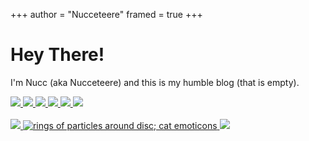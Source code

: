 +++
author = "Nucceteere"
framed = true
+++

# Hey There!

I'm Nucc (aka Nucceteere) and this is my humble blog (that is empty).

<div class="stickers">
  <div class="badges">
    <a href="https://needcoolershoes.com" alt="NeedCoolerShoes" target="_blank">
      <img id="button" src="img/needcoolershoes.gif" />
    </a>
    <a href="https://archlinux.org" alt="I use Arch btw" target="_blank">
      <img id="button" src="img/archlinux.gif" />
    </a>
    <a href="https://bitwarden.com" alt="Bitwarden" target="_blank">
      <img id="button" src="img/bitwarden.gif" />
    </a>
    <a href="https://firefox.com/" alt="Firefox" target="_blank">
      <img id="button" src="img/firefoxnow.gif" />
    </a>
    <a href="https://thunderbird.net/" alt="Thunderbird" target="_blank">
      <img id="button" src="img/thunderbird.gif" />
    </a>
    <a alt="Trans Rights!">
      <img id="button" src="img/trans_rights_now.png" />
    </a>
  </div>
</div>
<br>
<div class="stickers">
  <div class="badges">
    <a href="https://funtimes909.xyz/" alt="Funtimes909" target="_blank">
      <img src="https://funtimes909.xyz/assets/88x31/funtimes909.png" />
    </a>
    <a href="https://www.31a05b.net" target="_blank">
      <img src="https://www.31a05b.net/a/8831/31a05b.png" alt="rings of particles around disc; cat emoticons">
    </a>
    <a href="https://lina.sh/" alt="Lina" target="_blank">
      <img src="https://lina.sh/assets/88x31/lina.gif" />
    </a>
  </div>
</div>
